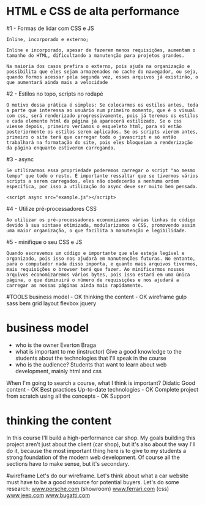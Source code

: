 # HTML e CSS de alta performance

#1 - Formas de lidar com CSS e JS

    Inline, incorporado e externo;

    Inline e incorporado, apesar de fazerem menos requisições, aumentam o tamanho do HTML, dificultando a manutenção para projetos grandes.

    Na maioria dos casos prefira o externo, pois ajuda na organização e possibilita que eles sejam armazenados no cache do navegador, ou seja, quando formos acessar pela segunda vez, esses arquivos já existirão, o que aumentará ainda mais a velocidade

#2 - Estilos no topo, scripts no rodapé

    O motivo dessa prática é simples: Se colocarmos os estilos antes, toda a parte que interessa ao usuário num primeiro momento, que é o visual com css, será renderizado progressivamente, pois já teremos os estilos e cada elemento html da página já aparecerá estilizado. Se o css viesse depois, primeiro veríamos o esqueleto html, para só então posteriormente os estilos serem aplicados. Se os scripts vierem antes, primeiro o site terá que carregar todo o javascript e só então trabalhará na formatação do site, pois eles bloqueiam a renderização da página enquanto estiverem carregando.

#3 - async

    Se utilizarmos essa propriedade poderemos carregar o script "ao mesmo tempo" que todo o resto. É importante ressaltar que se tivermos vários scripts a serem carregados, eles não obedecerão a nenhuma ordem específica, por isso a utilização do async deve ser muito bem pensada.

    <script async src="example.js"></script>

#4 - Utilize pré-processadores CSS

    Ao utilizar os pré-processadores economizamos várias linhas de código devido à sua sintaxe otimizada, modularizamos o CSS, promovendo assim uma maior organização, o que facilita a manutenção e legibilidade.

#5 - minifique o seu CSS e JS

    Quando escrevemos um código e importante que ele esteja legível e organizado, pois isso nos ajudará em manutenções futuras. No entanto, para o computador nada disso importa, e quanto mais arquivos tivermos, mais requisições o browser terá que fazer. Ao minificarmos nossos arquivos economizaremos vários bytes, pois isso estará em uma única página, o que diminuirá o número de requisições e nos ajudará a carregar as nossas páginas ainda mais rapidamente.

#TOOLS
business model - OK
thinking the content - OK
wireframe
gulp
sass
bem
grid layout
flexbox
jquery

# business model
- who is the owner
    Everton Braga
- what is important to me (instructor)
    Give a good knowledge to the students about the technologies that I'll speak in the course
- who is the audience?
    Students that want to learn about web development, mainly html and css

When I'm going to search a course, what I think is important?
    Didatic
    Good content - OK
    Best practices
    Up-to-date technologies - OK
    Complete project from scratch using all the concepts - OK
    Support

# thinking the content
In this course I'll build a high-performance car shop. My goals building this project aren't just about the client (car shop), but it's also about the way I'll do it, because the most important thing here is to give to my students a strong foundation of the modern web development. Of course all the sections have to make sense, but it's secondary.

#wireframe
Let's do our wireframe. Let's think about what a car website must have to be a good resource for potential buyers. Let's do some research:
www.porsche.com (showroom)
www.ferrari.com (css)
www.jeep.com 
www.bugatti.com